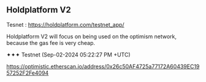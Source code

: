 ## Holdplatform V2

Tesnet : https://holdplatform.com/testnet_app/

Holdplatform V2 will focus on being used on the optimism network, because the gas fee is very cheap.

✦✦✦ Testnet (Sep-02-2024 05:22:27 PM +UTC)

https://optimistic.etherscan.io/address/0x26c50AF4725a77172A60439EC1957252F2Fe4094
